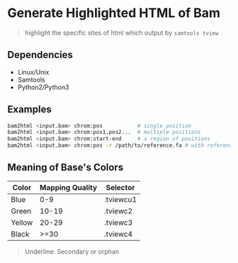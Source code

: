 # Generate Highlighted HTML of Bam
> highlight the specific sites of html which output by `samtools tview`


## Dependencies
- Linux/Unix
- Samtools
- Python2/Python3


## Examples
```bash
bam2html <input.bam> chrom:pos           # single position
bam2html <input.bam> chrom:pos1,pos2...  # multiple positions
bam2html <input.bam> chrom:start-end     # a region of positions
bam2html <input.bam> chrom:pos -r /path/to/reference.fa # with reference
```

## Meaning of Base's Colors
| Color | Mapping Quality | Selector |
| - | - | - |
| Blue | 0-9 | .tviewcu1 |
| Green | 10-19 | .tviewc2 |
| Yellow | 20-29 | .tviewc3 |
| Black |>=30 | .tviewc4 |

> Underline: Secondary or orphan

